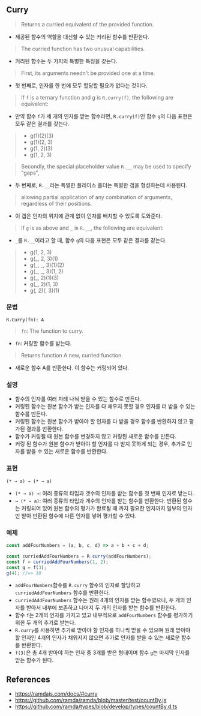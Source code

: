 ## Curry

> Returns a curried equivalent of the provided function. 
- 제공된 함수의 역할을 대신할 수 있는 커리된 함수를 반환한다.
> The curried function has two unusual capabilities. 
- 커리된 함수는 두 가지의 특별한 특징을 갖는다.
> First, its arguments needn't be provided one at a time. 
- 첫 번째로, 인자를 한 번에 모두 할당할 필요가 없다는 것이다.
> If `f` is a ternary function and g is `R.curry(f)`, the following are equivalent:
- 만약 함수 `f`가 세 개의 인자를 받는 함수라면, `R.curry(f)`인 함수 `g`의 다음 표현은 모두 같은 결과를 갖는다.
> - g(1)(2)(3) 
> - g(1)(2, 3) 
> - g(1, 2)(3) 
> - g(1, 2, 3)

> Secondly, the special placeholder value `R.__` may be used to specify "gaps", 
- 두 번째로, `R.__`라는 특별한 플레이스 홀더는 특별한 갭을 형성하는데 사용된다.
> allowing partial application of any combination of arguments, regardless of their positions. 
- 이 갭은 인자의 위치에 관계 없이 인자를 배치할 수 있도록 도와준다.
> If `g` is as above and `_` is `R.__`, the following are equivalent:
- `_`를 `R.__`이라고 할 때, 함수 `g`의 다음 표현은 모두 같은 결과를 같는다.
> - g(1, 2, 3)
> - g(_, 2, 3)(1)
> - g(_, _, 3)(1)(2)
> - g(_, _, 3)(1, 2)
> - g(_, 2)(1)(3)
> - g(_, 2)(1, 3)
> - g(_, 2)(_, 3)(1)

### 문법
```
R.Curry(fn): A
```
> `fn`: The function to curry.
- `fn`: 커링할 함수를 받는다.
> Returns function A new, curried function.
- 새로운 함수 A를 반환한다. 이 함수는 커링되어 있다.

### 설명
- 함수의 인자를 여러 차례 나눠 받을 수 있는 함수로 만든다.
- 커링된 함수는 원본 함수가 받는 인자를 다 채우지 못할 경우 인자를 더 받을 수 있는 함수를 만든다.
- 커링된 함수는 원본 함수가 받아야 할 인자를 다 받을 경우 함수를 반환하지 않고 평가된 결과를 반환한다.
- 함수가 커링될 때 원본 함수를 변경하지 않고 커링된 새로운 함수를 만든다.
- 커링 된 함수가 원본 함수가 받아야 할 인자를 다 받지 못하게 되는 경우, 추가로 인자를 받을 수 있는 새로운 함수를 반환한다.

### 표현
```
(* → a) → (* → a)
```
- `(* → a) →`: 여러 종류의 타입과 갯수의 인자를 받는 함수를 첫 번째 인자로 받는다.
- `→ (* → a)`: 여러 종류의 타입과 개수의 인자를 받는 함수를 반환한다. 반환된 함수는 커링되어 있어 원본 함수의 평가가 완료될 때 까지 필요한 인자까지 일부의 인자만 받아 반환된 함수에 다른 인자를 넣어 평가할 수 있다.

### 예제
```js
const addFourNumbers = (a, b, c, d) => a + b + c + d;

const curriedAddFourNumbers = R.curry(addFourNumbers);
const f = curriedAddFourNumbers(1, 2);
const g = f(3);
g(4); //=> 10
```
- `addFourNumbers`함수를 `R.curry` 함수의 인자로 할당하고 `curriedAddFourNumbers` 함수를 반환한다.
- `curriedAddFourNumbers` 함수는 원래 4개의 인자를 받는 함수였으나, 두 개의 인자를 받아서 내부에 보존하고 나머지 두 개의 인자를 받는 함수를 반환한다.
- 함수 `f`는 2개의 인자를 가지고 있고 내부적으로 `addFourNumbers` 함수를 평가하기 위한 두 개의 추가로 받는다.
- `R.curry`를 사용하면 추가로 받아야 할 인자를 하나씩 받을 수 있으며 원래 받아야 할 인자인 4개의 인자가 채워지지 않으면 추가로 인자를 받을 수 있는 새로운 함수를 반환한다.
- `f(3)`은 총 4개 받아야 하는 인자 중 3개를 받은 형태이며 함수 `g`는 마지막 인자를 받는 함수가 된다.

## References
- https://ramdajs.com/docs/#curry
- https://github.com/ramda/ramda/blob/master/test/countBy.js
- https://github.com/ramda/types/blob/develop/types/countBy.d.ts

